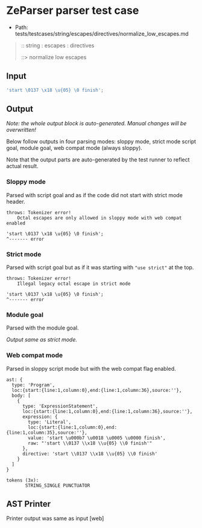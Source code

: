 # ZeParser parser test case

- Path: tests/testcases/string/escapes/directives/normalize_low_escapes.md

> :: string : escapes : directives
>
> ::> normalize low escapes

## Input

`````js
'start \0137 \x18 \u{05} \0 finish';
`````

## Output

_Note: the whole output block is auto-generated. Manual changes will be overwritten!_

Below follow outputs in four parsing modes: sloppy mode, strict mode script goal, module goal, web compat mode (always sloppy).

Note that the output parts are auto-generated by the test runner to reflect actual result.

### Sloppy mode

Parsed with script goal and as if the code did not start with strict mode header.

`````
throws: Tokenizer error!
    Octal escapes are only allowed in sloppy mode with web compat enabled

'start \0137 \x18 \u{05} \0 finish';
^------- error
`````

### Strict mode

Parsed with script goal but as if it was starting with `"use strict"` at the top.

`````
throws: Tokenizer error!
    Illegal legacy octal escape in strict mode

'start \0137 \x18 \u{05} \0 finish';
^------- error
`````


### Module goal

Parsed with the module goal.

_Output same as strict mode._

### Web compat mode

Parsed in sloppy script mode but with the web compat flag enabled.

`````
ast: {
  type: 'Program',
  loc:{start:{line:1,column:0},end:{line:1,column:36},source:''},
  body: [
    {
      type: 'ExpressionStatement',
      loc:{start:{line:1,column:0},end:{line:1,column:36},source:''},
      expression: {
        type: 'Literal',
        loc:{start:{line:1,column:0},end:{line:1,column:35},source:''},
        value: 'start \u000b7 \u0018 \u0005 \u0000 finish',
        raw: "'start \\0137 \\x18 \\u{05} \\0 finish'"
      },
      directive: 'start \\0137 \\x18 \\u{05} \\0 finish'
    }
  ]
}

tokens (3x):
       STRING_SINGLE PUNCTUATOR
`````


## AST Printer

Printer output was same as input [web]
